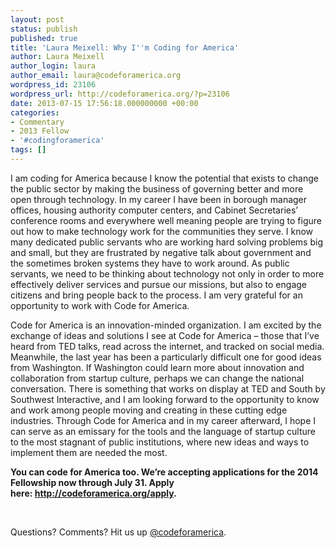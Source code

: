 ```yaml
---
layout: post
status: publish
published: true
title: 'Laura Meixell: Why I''m Coding for America'
author: Laura Meixell
author_login: laura
author_email: laura@codeforamerica.org
wordpress_id: 23106
wordpress_url: http://codeforamerica.org/?p=23106
date: 2013-07-15 17:56:18.000000000 +00:00
categories:
- Commentary
- 2013 Fellow
- '#codingforamerica'
tags: []
---
```

<p dir="ltr">I am coding for America because I know the potential that exists to change the public sector by making the business of governing better and more open through technology. In my career I have been in borough manager offices, housing authority computer centers, and Cabinet Secretaries’ conference rooms and everywhere well meaning people are trying to figure out how to make technology work for the communities they serve. I know many dedicated public servants who are working hard solving problems big and small, but they are frustrated by negative talk about government and the sometimes broken systems they have to work around. As public servants, we need to be thinking about technology not only in order to more effectively deliver services and pursue our missions, but also to engage citizens and bring people back to the process. I am very grateful for an opportunity to work with Code for America.</p>
<p dir="ltr">Code for America is an innovation-minded organization. I am excited by the exchange of ideas and solutions I see at Code for America – those that I’ve heard from TED talks, read across the internet, and tracked on social media. Meanwhile, the last year has been a particularly difficult one for good ideas from Washington. If Washington could learn more about innovation and collaboration from startup culture, perhaps we can change the national conversation. There is something that works on display at TED and South by Southwest Interactive, and I am looking forward to the opportunity to know and work among people moving and creating in these cutting edge industries. Through Code for America and in my career afterward, I hope I can serve as an emissary for the tools and the language of startup culture to the most stagnant of public institutions, where new ideas and ways to implement them are needed the most.</p>
<strong>You can code for America too. We’re accepting applications for the 2014 Fellowship now through July 31. Apply here: <a href="http://codeforamerica.org/apply" target="_blank">http://codeforamerica.org/apply</a>.</strong>

&nbsp;

Questions? Comments? Hit us up <a href="http://twitter.com/codeforamerica" target="_blank">@codeforamerica</a>.
